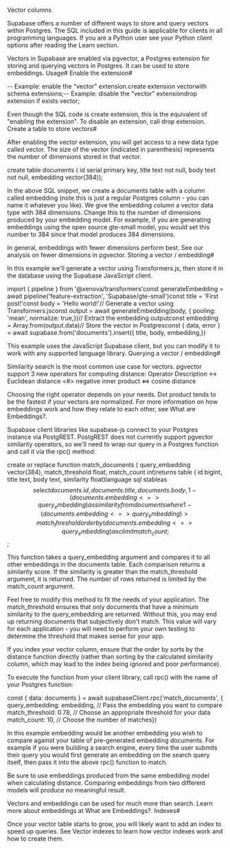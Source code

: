 Vector columns

Supabase offers a number of different ways to store and query vectors within Postgres. The SQL included in this guide is applicable for clients in all programming languages. If you are a Python user see your Python client options after reading the Learn section.

Vectors in Supabase are enabled via pgvector, a Postgres extension for storing and querying vectors in Postgres. It can be used to store embeddings.
Usage#
Enable the extension#

-- Example: enable the "vector" extension.create extension vectorwith schema extensions;-- Example: disable the "vector" extensiondrop extension if exists vector;

Even though the SQL code is create extension, this is the equivalent of "enabling the extension".
To disable an extension, call drop extension.
Create a table to store vectors#

After enabling the vector extension, you will get access to a new data type called vector. The size of the vector (indicated in parenthesis) represents the number of dimensions stored in that vector.

create table documents ( id serial primary key, title text not null, body text not null, embedding vector(384));

In the above SQL snippet, we create a documents table with a column called embedding (note this is just a regular Postgres column - you can name it whatever you like). We give the embedding column a vector data type with 384 dimensions. Change this to the number of dimensions produced by your embedding model. For example, if you are generating embeddings using the open source gte-small model, you would set this number to 384 since that model produces 384 dimensions.

In general, embeddings with fewer dimensions perform best. See our analysis on fewer dimensions in pgvector.
Storing a vector / embedding#

In this example we'll generate a vector using Transformers.js, then store it in the database using the Supabase JavaScript client.

import { pipeline } from '@xenova/transformers'const generateEmbedding = await pipeline('feature-extraction', 'Supabase/gte-small')const title = 'First post!'const body = 'Hello world!'// Generate a vector using Transformers.jsconst output = await generateEmbedding(body, { pooling: 'mean', normalize: true,})// Extract the embedding outputconst embedding = Array.from(output.data)// Store the vector in Postgresconst { data, error } = await supabase.from('documents').insert({ title, body, embedding,})

This example uses the JavaScript Supabase client, but you can modify it to work with any supported language library.
Querying a vector / embedding#

Similarity search is the most common use case for vectors. pgvector support 3 new operators for computing distance:
Operator Description
<-> Euclidean distance
<#> negative inner product
<=> cosine distance

Choosing the right operator depends on your needs. Dot product tends to be the fastest if your vectors are normalized. For more information on how embeddings work and how they relate to each other, see What are Embeddings?.

Supabase client libraries like supabase-js connect to your Postgres instance via PostgREST. PostgREST does not currently support pgvector similarity operators, so we'll need to wrap our query in a Postgres function and call it via the rpc() method:

create or replace function match_documents ( query_embedding vector(384), match_threshold float, match_count int)returns table ( id bigint, title text, body text, similarity float)language sql stableas $$ select documents.id, documents.title, documents.body, 1 - (documents.embedding <=> query_embedding) as similarity from documents where 1 - (documents.embedding <=> query_embedding) > match_threshold order by (documents.embedding <=> query_embedding) asc limit match_count;$$;

This function takes a query_embedding argument and compares it to all other embeddings in the documents table. Each comparison returns a similarity score. If the similarity is greater than the match_threshold argument, it is returned. The number of rows returned is limited by the match_count argument.

Feel free to modify this method to fit the needs of your application. The match_threshold ensures that only documents that have a minimum similarity to the query_embedding are returned. Without this, you may end up returning documents that subjectively don't match. This value will vary for each application - you will need to perform your own testing to determine the threshold that makes sense for your app.

If you index your vector column, ensure that the order by sorts by the distance function directly (rather than sorting by the calculated similarity column, which may lead to the index being ignored and poor performance).

To execute the function from your client library, call rpc() with the name of your Postgres function:

const { data: documents } = await supabaseClient.rpc('match_documents', { query_embedding: embedding, // Pass the embedding you want to compare match_threshold: 0.78, // Choose an appropriate threshold for your data match_count: 10, // Choose the number of matches})

In this example embedding would be another embedding you wish to compare against your table of pre-generated embedding documents. For example if you were building a search engine, every time the user submits their query you would first generate an embedding on the search query itself, then pass it into the above rpc() function to match.

Be sure to use embeddings produced from the same embedding model when calculating distance. Comparing embeddings from two different models will produce no meaningful result.

Vectors and embeddings can be used for much more than search. Learn more about embeddings at What are Embeddings?.
Indexes#

Once your vector table starts to grow, you will likely want to add an index to speed up queries. See Vector indexes to learn how vector indexes work and how to create them.
